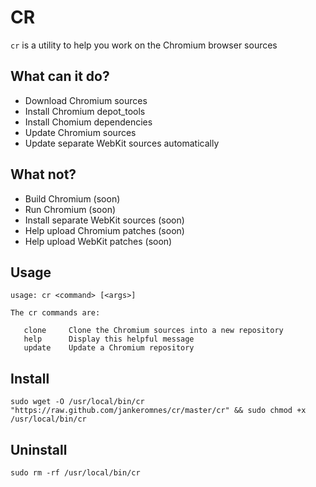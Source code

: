 # CR

`cr` is a utility to help you work on the Chromium browser sources

## What can it do?

- Download Chromium sources
- Install Chromium depot_tools
- Install Chomium dependencies
- Update Chromium sources
- Update separate WebKit sources automatically

## What not?

- Build Chromium (soon)
- Run Chromium (soon)
- Install separate WebKit sources (soon)
- Help upload Chromium patches (soon)
- Help upload WebKit patches (soon)

## Usage

    usage: cr <command> [<args>]

    The cr commands are:

       clone     Clone the Chromium sources into a new repository
       help      Display this helpful message
       update    Update a Chromium repository

## Install

    sudo wget -O /usr/local/bin/cr "https://raw.github.com/jankeromnes/cr/master/cr" && sudo chmod +x /usr/local/bin/cr

## Uninstall

    sudo rm -rf /usr/local/bin/cr

